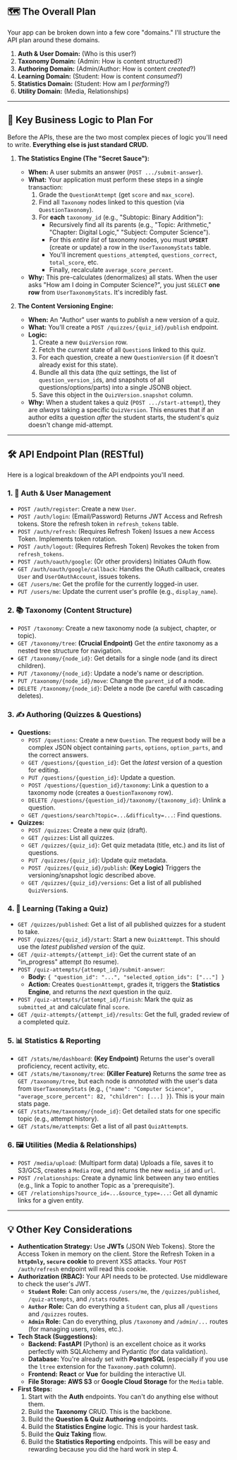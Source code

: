 ## 🗺️ The Overall Plan

Your app can be broken down into a few core "domains." I'll structure the API plan around these domains.

1.  **Auth & User Domain:** (Who is this user?)
2.  **Taxonomy Domain:** (Admin: How is content structured?)
3.  **Authoring Domain:** (Admin/Author: How is content *created*?)
4.  **Learning Domain:** (Student: How is content *consumed*?)
5.  **Statistics Domain:** (Student: How am I *performing*?)
6.  **Utility Domain:** (Media, Relationships)

---

## 🔑 Key Business Logic to Plan For

Before the APIs, these are the two most complex pieces of logic you'll need to write. **Everything else is just standard CRUD.**

1.  **The Statistics Engine (The "Secret Sauce"):**
    * **When:** A user submits an answer (`POST .../submit-answer`).
    * **What:** Your application must perform these steps in a single transaction:
        1.  Grade the `QuestionAttempt` (get `score` and `max_score`).
        2.  Find all `Taxonomy` nodes linked to this question (via `QuestionTaxonomy`).
        3.  For **each** `taxonomy_id` (e.g., "Subtopic: Binary Addition"):
            * Recursively find all its parents (e.g., "Topic: Arithmetic," "Chapter: Digital Logic," "Subject: Computer Science").
            * For this *entire list* of taxonomy nodes, you must **`UPSERT`** (create or update) a row in the `UserTaxonomyStats` table.
            * You'll increment `questions_attempted`, `questions_correct`, `total_score`, etc.
            * Finally, recalculate `average_score_percent`.
    * **Why:** This pre-calculates (denormalizes) all stats. When the user asks "How am I doing in Computer Science?", you just `SELECT` **one row** from `UserTaxonomyStats`. It's incredibly fast.

2.  **The Content Versioning Engine:**
    * **When:** An "Author" user wants to *publish* a new version of a quiz.
    * **What:** You'll create a `POST /quizzes/{quiz_id}/publish` endpoint.
    * **Logic:**
        1.  Create a new `QuizVersion` row.
        2.  Fetch the *current* state of all `Question`s linked to this quiz.
        3.  For each question, create a new `QuestionVersion` (if it doesn't already exist for this state).
        4.  Bundle all this data (the quiz settings, the list of `question_version_id`s, and snapshots of all questions/options/parts) into a single JSONB object.
        5.  Save this object in the `QuizVersion.snapshot` column.
    * **Why:** When a student takes a quiz (`POST .../start-attempt`), they are *always* taking a specific `QuizVersion`. This ensures that if an author edits a question *after* the student starts, the student's quiz doesn't change mid-attempt.

---

## 🛠️ API Endpoint Plan (RESTful)

Here is a logical breakdown of the API endpoints you'll need.

### 1. 🔐 Auth & User Management

* `POST /auth/register`: Create a new `User`.
* `POST /auth/login`: (Email/Password) Returns JWT Access and Refresh tokens. Store the refresh token in `refresh_tokens` table.
* `POST /auth/refresh`: (Requires Refresh Token) Issues a new Access Token. Implements token rotation.
* `POST /auth/logout`: (Requires Refresh Token) Revokes the token from `refresh_tokens`.
* `POST /auth/oauth/google`: (Or other providers) Initiates OAuth flow.
* `GET /auth/oauth/google/callback`: Handles the OAuth callback, creates `User` and `UserOAuthAccount`, issues tokens.
* `GET /users/me`: Get the profile for the currently logged-in user.
* `PUT /users/me`: Update the current user's profile (e.g., `display_name`).

### 2. 📚 Taxonomy (Content Structure)

* `POST /taxonomy`: Create a new taxonomy node (a subject, chapter, or topic).
* `GET /taxonomy/tree`: **(Crucial Endpoint)** Get the *entire* taxonomy as a nested tree structure for navigation.
* `GET /taxonomy/{node_id}`: Get details for a single node (and its direct children).
* `PUT /taxonomy/{node_id}`: Update a node's name or description.
* `PUT /taxonomy/{node_id}/move`: Change the `parent_id` of a node.
* `DELETE /taxonomy/{node_id}`: Delete a node (be careful with cascading deletes).

### 3. ✍️ Authoring (Quizzes & Questions)

* **Questions:**
    * `POST /questions`: Create a new `Question`. The request body will be a complex JSON object containing `parts`, `options`, `option_parts`, and the correct answers.
    * `GET /questions/{question_id}`: Get the *latest* version of a question for editing.
    * `PUT /questions/{question_id}`: Update a question.
    * `POST /questions/{question_id}/taxonomy`: Link a question to a taxonomy node (creates a `QuestionTaxonomy` row).
    * `DELETE /questions/{question_id}/taxonomy/{taxonomy_id}`: Unlink a question.
    * `GET /questions/search?topic=...&difficulty=...`: Find questions.
* **Quizzes:**
    * `POST /quizzes`: Create a new quiz (draft).
    * `GET /quizzes`: List all quizzes.
    * `GET /quizzes/{quiz_id}`: Get quiz metadata (title, etc.) and its list of questions.
    * `PUT /quizzes/{quiz_id}`: Update quiz metadata.
    * `POST /quizzes/{quiz_id}/publish`: **(Key Logic)** Triggers the versioning/snapshot logic described above.
    * `GET /quizzes/{quiz_id}/versions`: Get a list of all published `QuizVersion`s.

### 4. 🚀 Learning (Taking a Quiz)

* `GET /quizzes/published`: Get a list of all published quizzes for a student to take.
* `POST /quizzes/{quiz_id}/start`: Start a new `QuizAttempt`. This should use the *latest published version* of the quiz.
* `GET /quiz-attempts/{attempt_id}`: Get the current state of an "in_progress" attempt (to resume).
* `POST /quiz-attempts/{attempt_id}/submit-answer`:
    * **Body:** `{ "question_id": "...", "selected_option_ids": ["..."] }`
    * **Action:** Creates `QuestionAttempt`, grades it, triggers the **Statistics Engine**, and returns the *next* question in the quiz.
* `POST /quiz-attempts/{attempt_id}/finish`: Mark the quiz as `submitted_at` and calculate final `score`.
* `GET /quiz-attempts/{attempt_id}/results`: Get the full, graded review of a completed quiz.

### 5. 📊 Statistics & Reporting

* `GET /stats/me/dashboard`: **(Key Endpoint)** Returns the user's overall proficiency, recent activity, etc.
* `GET /stats/me/taxonomy/tree`: **(Killer Feature)** Returns the *same* tree as `GET /taxonomy/tree`, but each node is *annotated* with the user's data from `UserTaxonomyStats` (e.g., `{"name": "Computer Science", "average_score_percent": 82, "children": [...] }`). This is your main stats page.
* `GET /stats/me/taxonomy/{node_id}`: Get detailed stats for one specific topic (e.g., attempt history).
* `GET /stats/me/attempts`: Get a list of all past `QuizAttempt`s.

### 6. 🖼️ Utilities (Media & Relationships)

* `POST /media/upload`: (Multipart form data) Uploads a file, saves it to S3/GCS, creates a `Media` row, and returns the new `media_id` and `url`.
* `POST /relationships`: Create a dynamic link between any two entities (e.g., link a Topic to another Topic as a 'prerequisite').
* `GET /relationships?source_id=...&source_type=...`: Get all dynamic links for a given entity.

---

## 💡 Other Key Considerations

* **Authentication Strategy:** Use **JWTs** (JSON Web Tokens). Store the Access Token in memory on the client. Store the Refresh Token in a **`httpOnly`, `secure` cookie** to prevent XSS attacks. Your `POST /auth/refresh` endpoint will read this cookie.
* **Authorization (RBAC):** Your API needs to be protected. Use middleware to check the user's JWT.
    * **`Student` Role:** Can only access `/users/me`, the `/quizzes/published`, `/quiz-attempts`, and `/stats` routes.
    * **`Author` Role:** Can do everything a `Student` can, plus all `/questions` and `/quizzes` routes.
    * **`Admin` Role:** Can do everything, plus `/taxonomy` and `/admin/...` routes (for managing users, roles, etc.).
* **Tech Stack (Suggestions):**
    * **Backend:** **FastAPI** (Python) is an excellent choice as it works perfectly with SQLAlchemy and Pydantic (for data validation).
    * **Database:** You're already set with **PostgreSQL** (especially if you use the `ltree` extension for the `Taxonomy.path` column).
    * **Frontend:** **React** or **Vue** for building the interactive UI.
    * **File Storage:** **AWS S3** or **Google Cloud Storage** for the `Media` table.
* **First Steps:**
    1.  Start with the **Auth** endpoints. You can't do anything else without them.
    2.  Build the **Taxonomy** CRUD. This is the backbone.
    3.  Build the **Question & Quiz Authoring** endpoints.
    4.  Build the **Statistics Engine** logic. This is your hardest task.
    5.  Build the **Quiz Taking** flow.
    6.  Build the **Statistics Reporting** endpoints. This will be easy and rewarding because you did the hard work in step 4.

